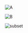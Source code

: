 ![A](https://user-images.githubusercontent.com/83157814/226100156-c0462cc6-d2b5-4131-82e9-53f9bc0b449d.jpg)

![B](https://user-images.githubusercontent.com/83157814/226100162-d91c0bc8-9f17-4266-ad9c-b33e9f9704ad.jpg)

![subset](https://user-images.githubusercontent.com/83157814/226099893-d6d6985a-b621-4146-a0f0-110f6e5575f5.png)
